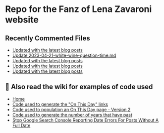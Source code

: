 # Repo for the Fanz of Lena Zavaroni website

## Recently Commented Files
<!-- BLOG-POST-LIST:START -->
- [Updated with the latest blog posts](https://github.com/FanzOfLenaZavaroni/fanzoflenazavaroni.github.io/commit/6ec147b3fa3f3bd6053f39f0fba48fa6cb862243)
- [Update 2023-04-21-white-wine-question-time.md](https://github.com/FanzOfLenaZavaroni/fanzoflenazavaroni.github.io/commit/793f4355173d2e0139dca398750475178134aef7)
- [Updated with the latest blog posts](https://github.com/FanzOfLenaZavaroni/fanzoflenazavaroni.github.io/commit/e8dff3e27f2529ab664da76fc69b981b3d78c1db)
- [Updated with the latest blog posts](https://github.com/FanzOfLenaZavaroni/fanzoflenazavaroni.github.io/commit/c0e54122564c14835e3888768a6cebc14dbffcdf)
- [Updated with the latest blog posts](https://github.com/FanzOfLenaZavaroni/fanzoflenazavaroni.github.io/commit/6e608245d081e5d3a219433933f28a946c05e70e)
<!-- BLOG-POST-LIST:END -->

## :notebook: Also read the wiki for examples of code used
* [Home](https://github.com/FanzOfLenaZavaroni/fanzoflenazavaroni.github.io/wiki)
* [Code used to generate the "On This Day" links](https://github.com/FanzOfLenaZavaroni/fanzoflenazavaroni.github.io/wiki/On-This-Day-Code)
* [Code used to population an On This Day page - Version 2](https://github.com/FanzOfLenaZavaroni/fanzoflenazavaroni.github.io/wiki/Code-used-to-population-an-On-This-Day-page-%E2%80%90-Version-2)
* [Code used to generate the number of years that have past](https://github.com/FanzOfLenaZavaroni/fanzoflenazavaroni.github.io/wiki/Number-of-years-gone-by-code)
* [Stop Google Search Console Reporting Date Errors For Posts Without A Full Date](https://github.com/FanzOfLenaZavaroni/fanzoflenazavaroni.github.io/wiki/Stop-Google-Search-Console-Reporting-Date-Errors-For-Posts-Without-A-Full-Date)
